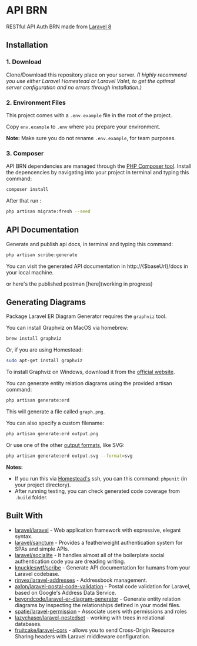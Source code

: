 # API BRN 

RESTful API Auth BRN made from [Laravel 8](https://laravel.com/)

## Installation

### 1. Download
  Clone/Download this repository place on your server. *(I highly recommend you use either Laravel Homestead or Laravel Valet, to get the optimal server configuration and no errors through installation.)*

### 2. Environment Files
This project comes with a `.env.example` file in the root of the project.

Copy `env.example` to `.env` where you prepare your environment.

**Note:** Make sure you do not rename `.env.example`, for team purposes.

### 3. Composer
API BRN dependencies are managed through the [PHP Composer tool](https://getcomposer.org/). Install the depencencies by navigating into your project in terminal and typing this command:
```bash
composer install
```

After that run :
```bash
php artisan migrate:fresh --seed
```

## API Documentation 
Generate and publish api docs, in terminal and typing this command:
```bash
php artisan scribe:generate
```

You can visit the generated API documentation in http://{$baseUrl}/docs in your local machine.

or here's the published postman [here](working in progress)


## Generating Diagrams

Package Laravel ER Diagram Generator requires the `graphviz` tool.

You can install Graphviz on MacOS via homebrew:

```bash
brew install graphviz
```

Or, if you are using Homestead:

```bash
sudo apt-get install graphviz
```

To install Graphviz on Windows, download it from the [official website](https://graphviz.gitlab.io/_pages/Download/Download_windows.html).

You can generate entity relation diagrams using the provided artisan command:

```bash
php artisan generate:erd
```

This will generate a file called `graph.png`.

You can also specify a custom filename:

```bash
php artisan generate:erd output.png
```

Or use one of the other [output formats](https://www.graphviz.org/doc/info/output.html), like SVG:

```bash
php artisan generate:erd output.svg --format=svg
```

**Notes:** 
- If you run this via [Homestead's](https://laravel.com/docs/homestead) ssh, you can this command: `phpunit` (in your project directory).
- After running testing, you can check generated code coverage from `.build` folder.


## Built With

* [laravel/laravel](https://github.com/laravel/laravel) - Web application framework with expressive, elegant syntax.
* [laravel/sanctum](https://github.com/laravel/sanctum) - Provides a featherweight authentication system for SPAs and simple APIs.
* [laravel/socialite](https://github.com/knuckleswtf/scribe) - It handles almost all of the boilerplate social authentication code you are dreading writing.
* [knuckleswtf/scribe](https://github.com/knuckleswtf/scribe) - Generate API documentation for humans from your Laravel codebase.
* [rinvex/laravel-addresses](https://github.com/rinvex/laravel-addresses) - Addressbook management.
* [axlon/laravel-postal-code-validation](https://github.com/axlon/laravel-postal-code-validation) - Postal code validation for Laravel, based on Google's Address Data Service. 
* [beyondcode/laravel-er-diagram-generator](https://github.com/beyondcode/laravel-er-diagram-generator) - Generate entity relation diagrams by inspecting the relationships defined in your model files.
* [spatie/laravel-permission](https://github.com/spatie/laravel-permission) - Associate users with permissions and roles
* [lazychaser/laravel-nestedset](https://github.com/lazychaser/laravel-nestedset) - working with trees in relational databases.
* [fruitcake/laravel-cors](https://github.com/fruitcake/laravel-cors) -  allows you to send Cross-Origin Resource Sharing headers with Laravel middleware configuration.
  
